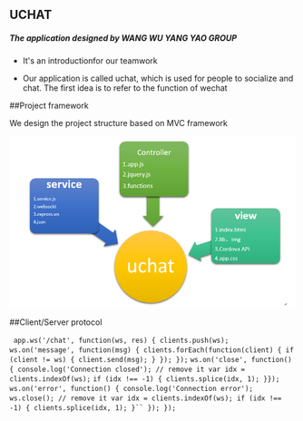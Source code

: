 ##  UCHAT

##### The application   designed by WANG  WU YANG YAO GROUP 
- It's an introductionfor our teamwork 

+ Our application is called uchat, which is used for people to socialize and chat. The first idea is to refer to the function of wechat



##Project framework

We design the project structure based on MVC framework


![Alt text](/5.jpg)


##Client/Server protocol



`
app.ws('/chat', function(ws, res) {
  clients.push(ws);`
`
ws.on('message', function(msg) {
    clients.forEach(function(client) {
      if (client != ws) {
        client.send(msg);
      }
    });
  });`
`
 ws.on('close', function() {
    console.log('Connection closed');
    // remove it
    var idx = clients.indexOf(ws);
`
`
    if (idx !== -1) {
      clients.splice(idx, 1);
    }});
`
`
  ws.on('error', function() {
    console.log('Connection error');`
  `  ws.close();
    // remove it
    var idx = clients.indexOf(ws);
    if (idx !== -1) {
      clients.splice(idx, 1);
    }``
  });
});`

